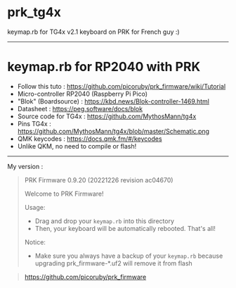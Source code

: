 # prk_tg4x

keymap.rb for TG4x v2.1 keyboard on PRK for French guy :)

---
# keymap.rb for RP2040 with PRK
- Follow this tuto : https://github.com/picoruby/prk_firmware/wiki/Tutorial
- Micro-controller RP2040 (Raspberry Pi Pico)
- "Blok" (Boardsource) : https://kbd.news/Blok-controller-1469.html
- Datasheet : https://peg.software/docs/blok
- Source code for TG4x : https://github.com/MythosMann/tg4x
- Pins TG4x : https://github.com/MythosMann/tg4x/blob/master/Schematic.png
- QMK keycodes : https://docs.qmk.fm/#/keycodes
- Unlike QKM, no need to compile or flash!

---
My version :

> PRK Firmware 0.9.20 (20221226 revision ac04670)
>
> Welcome to PRK Firmware!
>
> Usage:
> - Drag and drop your `keymap.rb` into this directory
> - Then, your keyboard will be automatically rebooted. That's all!
>
> Notice:
> - Make sure you always have a backup of your `keymap.rb`
>   because upgrading prk_firmware-*.uf2 will remove it from flash

> https://github.com/picoruby/prk_firmware
